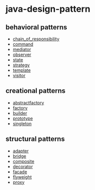 java-design-pattern
======================


behavioral patterns
-------------

+ [chain_of_responsibility](https://github.com/igbyun86/design-pattern/tree/master/src/behavior/chain_of_responsibility)
+ [command](https://github.com/igbyun86/design-pattern/tree/master/src/behavior/command)
+ [mediator](https://github.com/igbyun86/design-pattern/tree/master/src/behavior/mediator)
+ [observer](https://github.com/igbyun86/design-pattern/tree/master/src/behavior/observer)
+ [state](https://github.com/igbyun86/design-pattern/tree/master/src/behavior/state)
+ [strategy](https://github.com/igbyun86/design-pattern/tree/master/src/behavior/strategy)
+ [template](https://github.com/igbyun86/design-pattern/tree/master/src/behavior/template)
+ [visitor](https://github.com/igbyun86/design-pattern/tree/master/src/behavior/visitor)


creational patterns
-------------

+ [abstractfactory](https://github.com/igbyun86/design-pattern/tree/master/src/creation/abstractfactory)
+ [factory](https://github.com/igbyun86/design-pattern/tree/master/src/creation/factory)
+ [builder](https://github.com/igbyun86/design-pattern/tree/master/src/creation/builder)
+ [prototype](https://github.com/igbyun86/design-pattern/tree/master/src/creation/prototype)
+ [singleton](https://github.com/igbyun86/design-pattern/tree/master/src/creation/singleton)


structural patterns
-------------

+ [adapter](https://github.com/igbyun86/design-pattern/tree/master/src/structure/adapter)
+ [bridge](https://github.com/igbyun86/design-pattern/tree/master/src/structure/bridge)
+ [composite](https://github.com/igbyun86/design-pattern/tree/master/src/structure/composite)
+ [decorator](https://github.com/igbyun86/design-pattern/tree/master/src/structure/decorator)
+ [facade](https://github.com/igbyun86/design-pattern/tree/master/src/structure/facade)
+ [flyweight](https://github.com/igbyun86/design-pattern/tree/master/src/structure/flyweight)
+ [proxy](https://github.com/igbyun86/design-pattern/tree/master/src/structure/proxy)